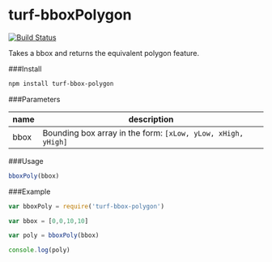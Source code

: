 turf-bboxPolygon
================
[![Build Status](https://travis-ci.org/Turfjs/turf-bboxPolygon.svg?branch=master)](https://travis-ci.org/Turfjs/turf-bboxPolygon)

Takes a bbox and returns the equivalent polygon feature.

###Install

```sh
npm install turf-bbox-polygon
```

###Parameters

|name|description|
|---|---|
|bbox|Bounding box array in the form: ```[xLow, yLow, xHigh, yHigh]```|

###Usage

```js
bboxPoly(bbox)
```

###Example

```js
var bboxPoly = require('turf-bbox-polygon')

var bbox = [0,0,10,10]

var poly = bboxPoly(bbox)

console.log(poly)
```